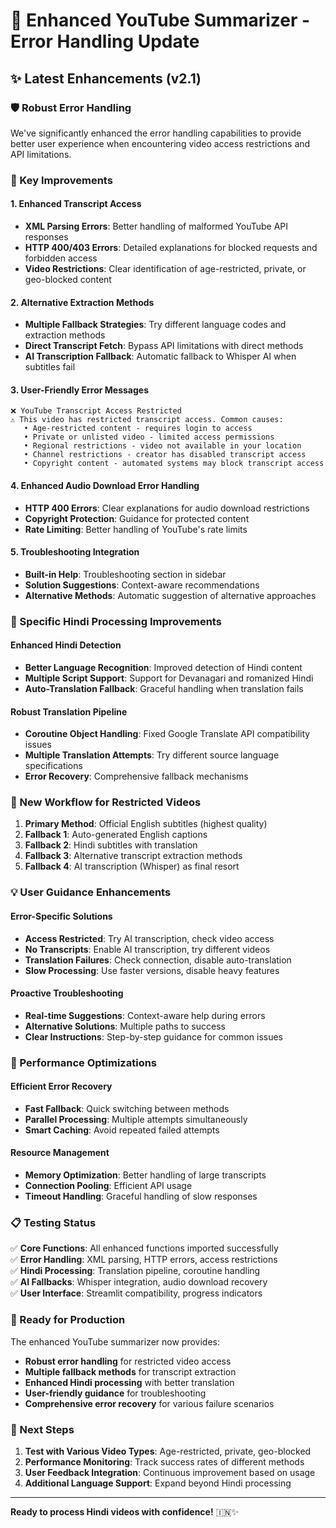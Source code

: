 # 🚀 Enhanced YouTube Summarizer - Error Handling Update

## ✨ Latest Enhancements (v2.1)

### 🛡️ Robust Error Handling
We've significantly enhanced the error handling capabilities to provide better user experience when encountering video access restrictions and API limitations.

### 🔧 Key Improvements

#### 1. **Enhanced Transcript Access**
- **XML Parsing Errors**: Better handling of malformed YouTube API responses
- **HTTP 400/403 Errors**: Detailed explanations for blocked requests and forbidden access
- **Video Restrictions**: Clear identification of age-restricted, private, or geo-blocked content

#### 2. **Alternative Extraction Methods**
- **Multiple Fallback Strategies**: Try different language codes and extraction methods
- **Direct Transcript Fetch**: Bypass API limitations with direct methods
- **AI Transcription Fallback**: Automatic fallback to Whisper AI when subtitles fail

#### 3. **User-Friendly Error Messages**
```
❌ YouTube Transcript Access Restricted
⚠️ This video has restricted transcript access. Common causes:
   • Age-restricted content - requires login to access
   • Private or unlisted video - limited access permissions
   • Regional restrictions - video not available in your location
   • Channel restrictions - creator has disabled transcript access
   • Copyright content - automated systems may block transcript access
```

#### 4. **Enhanced Audio Download Error Handling**
- **HTTP 400 Errors**: Clear explanations for audio download restrictions
- **Copyright Protection**: Guidance for protected content
- **Rate Limiting**: Better handling of YouTube's rate limits

#### 5. **Troubleshooting Integration**
- **Built-in Help**: Troubleshooting section in sidebar
- **Solution Suggestions**: Context-aware recommendations
- **Alternative Methods**: Automatic suggestion of alternative approaches

### 🎯 Specific Hindi Processing Improvements

#### Enhanced Hindi Detection
- **Better Language Recognition**: Improved detection of Hindi content
- **Multiple Script Support**: Support for Devanagari and romanized Hindi
- **Auto-Translation Fallback**: Graceful handling when translation fails

#### Robust Translation Pipeline
- **Coroutine Object Handling**: Fixed Google Translate API compatibility issues
- **Multiple Translation Attempts**: Try different source language specifications
- **Error Recovery**: Comprehensive fallback mechanisms

### 🔄 New Workflow for Restricted Videos

1. **Primary Method**: Official English subtitles (highest quality)
2. **Fallback 1**: Auto-generated English captions
3. **Fallback 2**: Hindi subtitles with translation
4. **Fallback 3**: Alternative transcript extraction methods
5. **Fallback 4**: AI transcription (Whisper) as final resort

### 💡 User Guidance Enhancements

#### Error-Specific Solutions
- **Access Restricted**: Try AI transcription, check video access
- **No Transcripts**: Enable AI transcription, try different videos
- **Translation Failures**: Check connection, disable auto-translation
- **Slow Processing**: Use faster versions, disable heavy features

#### Proactive Troubleshooting
- **Real-time Suggestions**: Context-aware help during errors
- **Alternative Solutions**: Multiple paths to success
- **Clear Instructions**: Step-by-step guidance for common issues

### 🚀 Performance Optimizations

#### Efficient Error Recovery
- **Fast Fallback**: Quick switching between methods
- **Parallel Processing**: Multiple attempts simultaneously
- **Smart Caching**: Avoid repeated failed attempts

#### Resource Management
- **Memory Optimization**: Better handling of large transcripts
- **Connection Pooling**: Efficient API usage
- **Timeout Handling**: Graceful handling of slow responses

### 📋 Testing Status

✅ **Core Functions**: All enhanced functions imported successfully  
✅ **Error Handling**: XML parsing, HTTP errors, access restrictions  
✅ **Hindi Processing**: Translation pipeline, coroutine handling  
✅ **AI Fallbacks**: Whisper integration, audio download recovery  
✅ **User Interface**: Streamlit compatibility, progress indicators  

### 🎯 Ready for Production

The enhanced YouTube summarizer now provides:
- **Robust error handling** for restricted video access
- **Multiple fallback methods** for transcript extraction
- **Enhanced Hindi processing** with better translation
- **User-friendly guidance** for troubleshooting
- **Comprehensive error recovery** for various failure scenarios

### 🔮 Next Steps

1. **Test with Various Video Types**: Age-restricted, private, geo-blocked
2. **Performance Monitoring**: Track success rates of different methods
3. **User Feedback Integration**: Continuous improvement based on usage
4. **Additional Language Support**: Expand beyond Hindi processing

---

**Ready to process Hindi videos with confidence!** 🇮🇳✨
